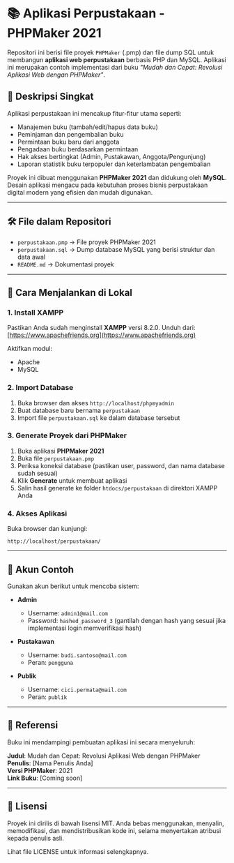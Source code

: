 # 📚 Aplikasi Perpustakaan - PHPMaker 2021

Repositori ini berisi file proyek `PHPMaker` (.pmp) dan file dump SQL untuk membangun **aplikasi web perpustakaan** berbasis PHP dan MySQL. Aplikasi ini merupakan contoh implementasi dari buku _"Mudah dan Cepat: Revolusi Aplikasi Web dengan PHPMaker"_.

## 🧾 Deskripsi Singkat

Aplikasi perpustakaan ini mencakup fitur-fitur utama seperti:

- Manajemen buku (tambah/edit/hapus data buku)
- Peminjaman dan pengembalian buku
- Permintaan buku baru dari anggota
- Pengadaan buku berdasarkan permintaan
- Hak akses bertingkat (Admin, Pustakawan, Anggota/Pengunjung)
- Laporan statistik buku terpopuler dan keterlambatan pengembalian

Proyek ini dibuat menggunakan **PHPMaker 2021** dan didukung oleh **MySQL**. Desain aplikasi mengacu pada kebutuhan proses bisnis perpustakaan digital modern yang efisien dan mudah digunakan.

---

## 🛠️ File dalam Repositori

- `perpustakaan.pmp` → File proyek PHPMaker 2021
- `perpustakaan.sql` → Dump database MySQL yang berisi struktur dan data awal
- `README.md` → Dokumentasi proyek

---

## 🚀 Cara Menjalankan di Lokal

### 1. Install XAMPP
Pastikan Anda sudah menginstall **XAMPP** versi 8.2.0. Unduh dari: [https://www.apachefriends.org](https://www.apachefriends.org)

Aktifkan modul:
- Apache
- MySQL

### 2. Import Database
1. Buka browser dan akses `http://localhost/phpmyadmin`
2. Buat database baru bernama `perpustakaan`
3. Import file `perpustakaan.sql` ke dalam database tersebut

### 3. Generate Proyek dari PHPMaker
1. Buka aplikasi **PHPMaker 2021**
2. Buka file `perpustakaan.pmp`
3. Periksa koneksi database (pastikan user, password, dan nama database sudah sesuai)
4. Klik **Generate** untuk membuat aplikasi
5. Salin hasil generate ke folder `htdocs/perpustakaan` di direktori XAMPP Anda

### 4. Akses Aplikasi
Buka browser dan kunjungi:
```
http://localhost/perpustakaan/
```

---

## 👤 Akun Contoh

Gunakan akun berikut untuk mencoba sistem:

- **Admin**
  - Username: `admin1@mail.com`
  - Password: `hashed_password_3` (gantilah dengan hash yang sesuai jika implementasi login memverifikasi hash)

- **Pustakawan**
  - Username: `budi.santoso@mail.com`
  - Peran: `pengguna`

- **Publik**
  - Username: `cici.permata@mail.com`
  - Peran: `publik`

---

## 📘 Referensi
Buku ini mendampingi pembuatan aplikasi ini secara menyeluruh:

**Judul**: Mudah dan Cepat: Revolusi Aplikasi Web dengan PHPMaker  
**Penulis**: [Nama Penulis Anda]  
**Versi PHPMaker**: 2021  
**Link Buku**: [Coming soon]

---

## 🤝 Lisensi

Proyek ini dirilis di bawah lisensi MIT.
Anda bebas menggunakan, menyalin, memodifikasi, dan mendistribusikan kode ini, selama menyertakan atribusi kepada penulis asli.

Lihat file LICENSE untuk informasi selengkapnya.
